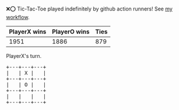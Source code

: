 :x::o: Tic-Tac-Toe played indefinitely by github action runners! See [my workflow](.github/workflows/play.yaml).

|PlayerX wins|PlayerO wins|Ties|
|-|-|-|
|1951|1886|879|

PlayerX's turn.

<pre>
+---+---+---+
|   | X |   |
+---+---+---+
|   | O |   |
+---+---+---+
|   |   |   |
+---+---+---+
</pre>